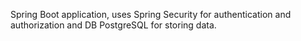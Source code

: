 Spring Boot application, uses Spring Security for authentication and authorization and DB PostgreSQL for storing data.
